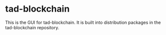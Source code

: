 # tad-blockchain

This is the GUI for tad-blockchain. It is built into distribution packages in the tad-blockchain repository.
